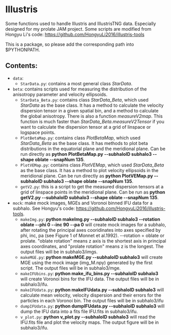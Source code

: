 # Illustris
Some functions used to handle Illustris and IllustrisTNG data. Especially designed for my prolate JAM project. Some scripts are modified from Hongyu Li's code: 
https://github.com/HongyuLi2016/illustris-tools

This is a package, so please add the corresponding path into $PYTHONPATH.

## Contents:
* `data`: 
  * `StarData.py`: contains a most general class _StarData_.
* `beta`: contains scripts used for measuring the distribution of the anisotropy parameter and velocity ellipsoids.
  * `StarData_Beta.py`: contains class _StarData_Beta_, which used _StarData_ as the base class. It has a method to calculate the velocity dispersion tensor in a given spatial bin, and a method to calculate the global anisotropy. There is also a function _measureV2map_. This function is much faster than _StarData_Beta.measureV2Tensor_ if you want to calculate the dispersion tensor at a grid of linspace or logspace points.
  * `PlotBetaMap.py`: contains class _PlotBetaMap_, which used _StarData_Beta_ as the base class. It has methods to plot beta distributions in the equatorial plane and the meridional plane. Can be run directly as __python PlotBetaMap.py --subhaloID subhalo3 --shape oblate --snapNum 135__.
  * `PlotVEMap.py`: contains class _PlotVEMap_, which used _StarData_Beta_ as the base class. It has a method to plot velocity ellipsoids in the meridional plane. Can be run directly as __python PlotVEMap.py --subhaloID subhalo3 --shape oblate --snapNum 135__.
  * `getV2.py`: this is a script to get the measured dispersion tensors at a grid of linspace points in the meridional plane. Can be run as __python getV2.py --subhaloID subhalo3 --shape oblate --snapNum 135__.
* `mock`: make mock images, MGEs and Voronoi binned IFU data for a subhalo. See Hongyu's code: https://github.com/HongyuLi2016/illustris-tools.
  * `makeImg.py`: __python makeImg.py --subhaloID subhalo3 --rotation oblate --phi 0 --inc 90 --pa 0__ will create mock images for a subhalo, after rotating the principal axes cooridinates into axes specified by phi, inc, pa (see Figure 1 of Monnet et al.1992). --rotation = oblate or prolate. "oblate rotation" means z axis is the shortest axis in principal axes coordinates, and "prolate rotation" means z is the longest.  The output files will be in subhalo3/imgs.
  * `makeMGE.py`: __python makeMGE.py --subhaloID subhalo3__ will create MGE using the mock image (img_M.npy) generated by the first script. The output files will be in subhalo3/mge.
  * `makeIFUbins.py`: __python make_ifu_bins.py --subhaloID subhalo3__ will create Voronoi bins for the IFU data. The output files will be in subhalo3/ifu.
  * `makeIFUdata.py`: __python makeIFUdata.py --subhaloID subhalo3__ will calculate mean velocity, velocity dispersion and their errors for the particles in each Voronoi bin. The output files will be in subhalo3/ifu
  * `dumpIFUdata.py`: __python dumpIFUdata.py --subhaloID subhalo3__ will dump the IFU data into a fits file IFU.fits in subhalo3/ifu.
  * `v_plot.py`: __python v_plot.py --subhaloID subhalo3__ will read the IFU.fits file and plot the velocity maps. The output figure will be in subhalo3/ifu.
